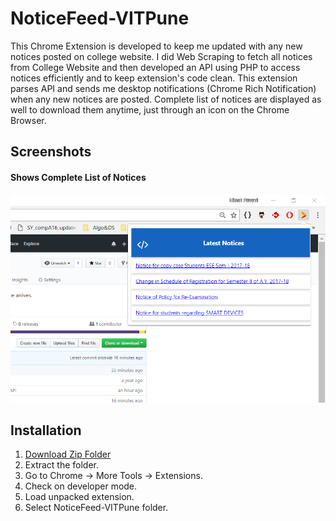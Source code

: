 # NoticeFeed-VITPune

This Chrome Extension is developed to keep me updated with any new notices posted on college website. I did Web Scraping to fetch all notices from College Website and then developed an API using PHP to access notices efficiently and to keep extension's code clean. This extension parses API and sends me desktop notifications (Chrome Rich Notification) when any new notices are posted. Complete list of notices are displayed as well to download them anytime, just through an icon on the Chrome Browser.

## Screenshots

#### Shows Complete List of Notices

![notices](assets/img/screenshot2.png)

## Installation
1. [Download Zip Folder](https://github.com/nileshprasad137/NoticeFeed-VITPune/archive/master.zip)
2. Extract the folder.
3. Go to Chrome -> More Tools -> Extensions.
4. Check on developer mode.
5. Load unpacked extension.
6. Select NoticeFeed-VITPune folder.